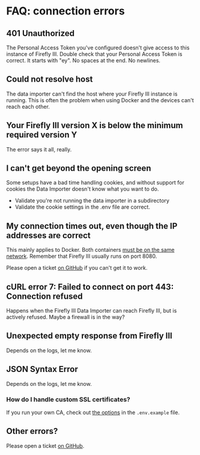 # FAQ: connection errors

## 401 Unauthorized

The Personal Access Token you've configured doesn't give access to this instance of Firefly III. Double check that your Personal Access Token is correct. It starts with "ey". No spaces at the end. No newlines.

## Could not resolve host

The data importer can't find the host where your Firefly III instance is running. This is often the problem when using Docker and the devices can't reach each other.

## Your Firefly III version X is below the minimum required version Y

The error says it all, really.

## I can't get beyond the opening screen

Some setups have a bad time handling cookies, and without support for cookies the Data Importer doesn't know what you want to do.

- Validate you're not running the data importer in a subdirectory
- Validate the cookie settings in the .env file are correct.

## My connection times out, even though the IP addresses are correct

This mainly applies to Docker. Both containers [must be on the same network](https://old.reddit.com/r/FireflyIII/comments/fuur8o/csvimporter_connection_timeout/). Remember that Firefly III usually runs on port 8080.

Please open a ticket [on GitHub](https://github.com/firefly-iii/firefly-iii/) if you can't get it to work.

## cURL error 7: Failed to connect on port 443: Connection refused

Happens when the Firefly III Data Importer can reach Firefly III, but is actively refused. Maybe a firewall is in the way?

## Unexpected empty response from Firefly III

Depends on the logs, let me know.

## JSON Syntax Error

Depends on the logs, let me know.

### How do I handle custom SSL certificates?

If you run your own CA, check out [the options](https://github.com/firefly-iii/data-importer/blob/main/.env.example#L51) in the `.env.example` file.

## Other errors?

Please open a ticket [on GitHub](https://github.com/firefly-iii/firefly-iii/).
